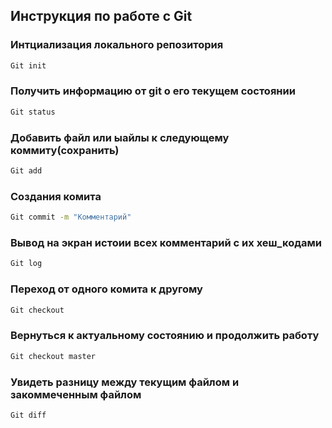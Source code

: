 ## Инструкция по работе с Git

### Интциализация локального репозитория
```sh
Git init
```
### Получить информацию от git о его текущем состоянии
```sh
Git status
```
### Добавить файл или ыайлы к следующему коммиту(сохранить)
```sh
Git add
```
### Создания комита
```sh
Git commit -m "Комментарий"
```
### Вывод на экран истоии всех комментарий с их хеш_кодами
```sh
Git log
```
### Переход от одного комита к другому
```sh
Git checkout
```
### Вернуться к актуальному состоянию и продолжить работу
```sh
Git checkout master
```
### Увидеть разницу между текущим файлом и закоммеченным файлом
```sh
Git diff
```